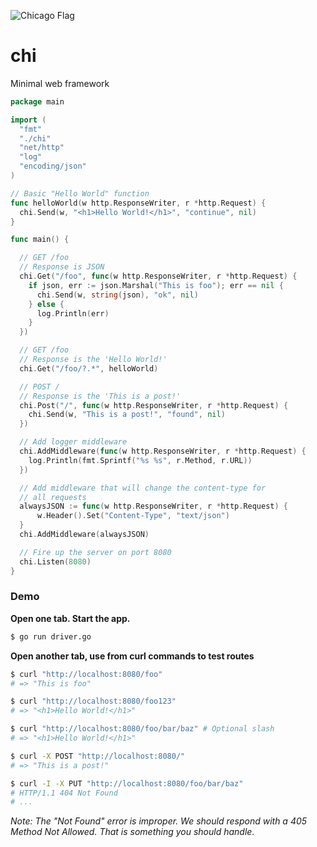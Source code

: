 ![Chicago Flag](http://www.billslater.com/mychicago/Chicago_Flag_1.png)

chi
===

Minimal web framework 

```go
package main

import (
  "fmt"
  "./chi"
  "net/http"
  "log"
  "encoding/json"
)

// Basic "Hello World" function
func helloWorld(w http.ResponseWriter, r *http.Request) {
  chi.Send(w, "<h1>Hello World!</h1>", "continue", nil)
}

func main() {

  // GET /foo
  // Response is JSON
  chi.Get("/foo", func(w http.ResponseWriter, r *http.Request) {
    if json, err := json.Marshal("This is foo"); err == nil {
      chi.Send(w, string(json), "ok", nil)
    } else {
      log.Println(err)
    }
  })

  // GET /foo
  // Response is the 'Hello World!'
  chi.Get("/foo/?.*", helloWorld)

  // POST /
  // Response is the 'This is a post!'
  chi.Post("/", func(w http.ResponseWriter, r *http.Request) {
    chi.Send(w, "This is a post!", "found", nil)
  })

  // Add logger middleware
  chi.AddMiddleware(func(w http.ResponseWriter, r *http.Request) {
    log.Println(fmt.Sprintf("%s %s", r.Method, r.URL))
  })

  // Add middleware that will change the content-type for 
  // all requests
  alwaysJSON := func(w http.ResponseWriter, r *http.Request) {
      w.Header().Set("Content-Type", "text/json")
  }
  chi.AddMiddleware(alwaysJSON)

  // Fire up the server on port 8080
  chi.Listen(8080)
}
```

### Demo ###

__Open one tab. Start the app.__
```bash
$ go run driver.go
```

__Open another tab, use from curl commands to test routes__
```bash
$ curl "http://localhost:8080/foo"
# => "This is foo"

$ curl "http://localhost:8080/foo123"
# => "<h1>Hello World!</h1>"

$ curl "http://localhost:8080/foo/bar/baz" # Optional slash
# => "<h1>Hello World!</h1>"

$ curl -X POST "http://localhost:8080/"
# => "This is a post!"

$ curl -I -X PUT "http://localhost:8080/foo/bar/baz" 
# HTTP/1.1 404 Not Found
# ...
```
_Note: The "Not Found" error is improper. We should respond with a *405 Method Not Allowed*. That is something you should handle._
